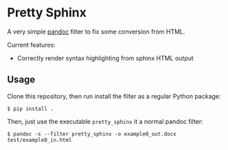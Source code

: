 # Pretty Sphinx

A very simple [pandoc](https://pandoc.org/) filter to fix some conversion from HTML.

Current features:

* Correctly render syntax highlighting from sphinx HTML output

## Usage

Clone this repository, then run install the filter as a regular Python package:

```console
$ pip install .
```

Then, just use the executable ```pretty_sphinx``` it a normal pandoc filter:

```
$ pandoc -s --filter pretty_sphinx -o example0_out.docx test/example0_in.html
```
